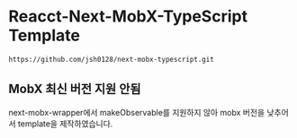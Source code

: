 # Reacct-Next-MobX-TypeScript Template
```https://github.com/jsh0128/next-mobx-typescript.git```

## MobX 최신 버전 지원 안됨
next-mobx-wrapper에서 makeObservable를 지원하지 않아 mobx 버전을 낮추어서 template을 제작하였습니다.
